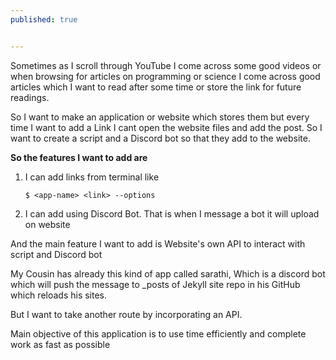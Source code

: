 ```yaml
---
published: true


---
```


Sometimes as I scroll through YouTube I come across some good videos or when browsing for articles on programming or science I come across good articles which I want to read after some time or store the link for future readings.

So I want to make an application or website which stores them but every time I want to add a Link I cant open the website files and add the post. So I want to create a script and a Discord bot so that they add to the website.

**So the features I want to add are**

1. I can add links from terminal like

   ```
   $ <app-name> <link> --options
   ```

   

2. I can add using Discord Bot. That is when I message a bot it will upload on website



And the main feature I want to add is Website's own API to interact with script and Discord bot



My Cousin has already this kind of app called sarathi, Which is a discord bot which will push the message to _posts of Jekyll site repo in his GitHub which reloads his sites. 

But I want to take another route by incorporating an API.

Main objective of this application is to use time efficiently and complete work as fast as possible

